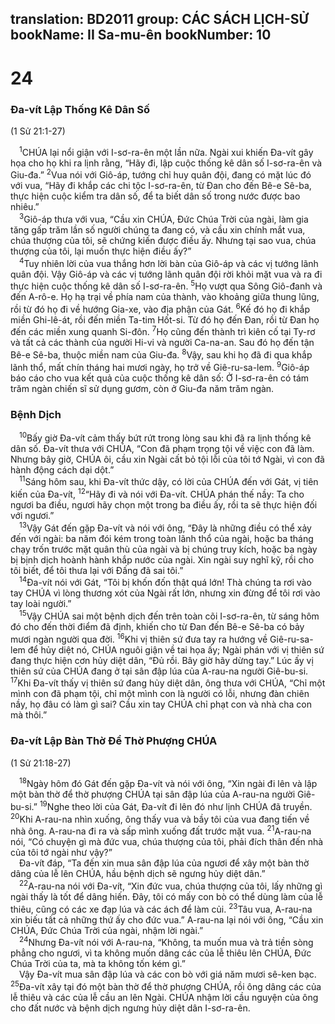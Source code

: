 translation: BD2011
group: CÁC SÁCH LỊCH-SỬ
bookName: II Sa-mu-ên 
bookNumber: 10
-------

<div class="title"><h1>24</h1><h3>Ða-vít Lập Thống Kê Dân Số</h3><p>(1 Sử 21:1-27)</p></div>
<span class="verse 2sa_24_1"> <sup>1</sup>CHÚA lại nổi giận với I-sơ-ra-ên một lần nữa. Ngài xui khiến Ða-vít gây họa cho họ khi ra lịnh rằng, “Hãy đi, lập cuộc thống kê dân số I-sơ-ra-ên và Giu-đa.” </span>
<span class="verse 2sa_24_2"><sup>2</sup>Vua nói với Giô-áp, tướng chỉ huy quân đội, đang có mặt lúc đó với vua, “Hãy đi khắp các chi tộc I-sơ-ra-ên, từ Ðan cho đến Bê-e Sê-ba, thực hiện cuộc kiểm tra dân số, để ta biết dân số trong nước được bao nhiêu.”<br/></span>
<span class="verse 2sa_24_3"> <sup>3</sup>Giô-áp thưa với vua, “Cầu xin CHÚA, Ðức Chúa Trời của ngài, làm gia tăng gấp trăm lần số người chúng ta đang có, và cầu xin chính mắt vua, chúa thượng của tôi, sẽ chứng kiến được điều ấy. Nhưng tại sao vua, chúa thượng của tôi, lại muốn thực hiện điều ấy?”<br/></span>
<span class="verse 2sa_24_4"> <sup>4</sup>Tuy nhiên lời của vua thắng hơn lời bàn của Giô-áp và các vị tướng lãnh quân đội. Vậy Giô-áp và các vị tướng lãnh quân đội rời khỏi mặt vua và ra đi thực hiện cuộc thống kê dân số I-sơ-ra-ên. </span>
<span class="verse 2sa_24_5"><sup>5</sup>Họ vượt qua Sông Giô-đanh và đến A-rô-e. Họ hạ trại về phía nam của thành, vào khoảng giữa thung lũng, rồi từ đó họ đi về hướng Gia-xe, vào địa phận của Gát. </span>
<span class="verse 2sa_24_6"><sup>6</sup>Kế đó họ đi khắp miền Ghi-lê-át, rồi đến miền Ta-tim Hốt-si. Từ đó họ đến Ðan, rồi từ Ðan họ đến các miền xung quanh Si-đôn. </span>
<span class="verse 2sa_24_7"><sup>7</sup>Họ cũng đến thành trì kiên cố tại Ty-rơ và tất cả các thành của người Hi-vi và người Ca-na-an. Sau đó họ đến tận Bê-e Sê-ba, thuộc miền nam của Giu-đa. </span>
<span class="verse 2sa_24_8"><sup>8</sup>Vậy, sau khi họ đã đi qua khắp lãnh thổ, mất chín tháng hai mươi ngày, họ trở về Giê-ru-sa-lem. </span>
<span class="verse 2sa_24_9"><sup>9</sup>Giô-áp báo cáo cho vua kết quả của cuộc thống kê dân số: Ở I-sơ-ra-ên có tám trăm ngàn chiến sĩ sử dụng gươm, còn ở Giu-đa năm trăm ngàn.<br/></span>
<div class="title"><h3>Bệnh Dịch</h3></div>
<span class="verse 2sa_24_10"> <sup>10</sup>Bấy giờ Ða-vít cảm thấy bứt rứt trong lòng sau khi đã ra lịnh thống kê dân số. Ða-vít thưa với CHÚA, “Con đã phạm trọng tội về việc con đã làm. Nhưng bây giờ, CHÚA ôi, cầu xin Ngài cất bỏ tội lỗi của tôi tớ Ngài, vì con đã hành động cách dại dột.”<br/></span>
<span class="verse 2sa_24_11"> <sup>11</sup>Sáng hôm sau, khi Ða-vít thức dậy, có lời của CHÚA đến với Gát, vị tiên kiến của Ða-vít, </span>
<span class="verse 2sa_24_12"><sup>12</sup>“Hãy đi và nói với Ða-vít. CHÚA phán thế nầy: Ta cho ngươi ba điều, ngươi hãy chọn một trong ba điều ấy, rồi ta sẽ thực hiện đối với ngươi.”<br/></span>
<span class="verse 2sa_24_13"> <sup>13</sup>Vậy Gát đến gặp Ða-vít và nói với ông, “Ðây là những điều có thể xảy đến với ngài: ba năm đói kém trong toàn lãnh thổ của ngài, hoặc ba tháng chạy trốn trước mặt quân thù của ngài và bị chúng truy kích, hoặc ba ngày bị bịnh dịch hoành hành khắp nước của ngài. Xin ngài suy nghĩ kỹ, rồi cho tôi biết, để tôi thưa lại với Ðấng đã sai tôi.”<br/></span>
<span class="verse 2sa_24_14"> <sup>14</sup>Ða-vít nói với Gát, “Tôi bị khốn đốn thật quá lớn! Thà chúng ta rơi vào tay CHÚA vì lòng thương xót của Ngài rất lớn, nhưng xin đừng để tôi rơi vào tay loài người.”<br/></span>
<span class="verse 2sa_24_15"> <sup>15</sup>Vậy CHÚA sai một bệnh dịch đến trên toàn cõi I-sơ-ra-ên, từ sáng hôm đó cho đến thời điểm đã định, khiến cho từ Ðan đến Bê-e Sê-ba có bảy mươi ngàn người qua đời. </span>
<span class="verse 2sa_24_16"><sup>16</sup>Khi vị thiên sứ đưa tay ra hướng về Giê-ru-sa-lem để hủy diệt nó, CHÚA nguôi giận về tai họa ấy; Ngài phán với vị thiên sứ đang thực hiện cơn hủy diệt dân, “Ðủ rồi. Bây giờ hãy dừng tay.” Lúc ấy vị thiên sứ của CHÚA đang ở tại sân đập lúa của A-rau-na người Giê-bu-si. </span>
<span class="verse 2sa_24_17"><sup>17</sup>Khi Ða-vít thấy vị thiên sứ đang hủy diệt dân, ông thưa với CHÚA, “Chỉ một mình con đã phạm tội, chỉ một mình con là người có lỗi, nhưng đàn chiên nầy, họ đâu có làm gì sai? Cầu xin tay CHÚA chỉ phạt con và nhà cha con mà thôi.”<br/></span>
<div class="title"><h3>Ða-vít Lập Bàn Thờ Ðể Thờ Phượng CHÚA</h3><p>(1 Sử 21:18-27)</p></div>
<span class="verse 2sa_24_18"> <sup>18</sup>Ngày hôm đó Gát đến gặp Ða-vít và nói với ông, “Xin ngài đi lên và lập một bàn thờ để thờ phượng CHÚA tại sân đập lúa của A-rau-na người Giê-bu-si.” </span>
<span class="verse 2sa_24_19"><sup>19</sup>Nghe theo lời của Gát, Ða-vít đi lên đó như lịnh CHÚA đã truyền. </span>
<span class="verse 2sa_24_20"><sup>20</sup>Khi A-rau-na nhìn xuống, ông thấy vua và bầy tôi của vua đang tiến về nhà ông. A-rau-na đi ra và sấp mình xuống đất trước mặt vua. </span>
<span class="verse 2sa_24_21"><sup>21</sup>A-rau-na nói, “Có chuyện gì mà đức vua, chúa thượng của tôi, phải đích thân đến nhà của tôi tớ ngài như vậy?”<br/> Ða-vít đáp, “Ta đến xin mua sân đập lúa của ngươi để xây một bàn thờ dâng của lễ lên CHÚA, hầu bệnh dịch sẽ ngưng hủy diệt dân.”<br/></span>
<span class="verse 2sa_24_22"> <sup>22</sup>A-rau-na nói với Ða-vít, “Xin đức vua, chúa thượng của tôi, lấy những gì ngài thấy là tốt để dâng hiến. Ðây, tôi có mấy con bò có thể dùng làm của lễ thiêu, cũng có các xe đạp lúa và các ách để làm củi. </span>
<span class="verse 2sa_24_23"><sup>23</sup>Tâu vua, A-rau-na xin biếu tất cả những thứ ấy cho đức vua.” A-rau-na lại nói với ông, “Cầu xin CHÚA, Ðức Chúa Trời của ngài, nhậm lời ngài.”<br/></span>
<span class="verse 2sa_24_24"> <sup>24</sup>Nhưng Ða-vít nói với A-rau-na, “Không, ta muốn mua và trả tiền sòng phẳng cho ngươi, vì ta không muốn dâng các của lễ thiêu lên CHÚA, Ðức Chúa Trời của ta, mà ta không tốn kém gì.”<br/> Vậy Ða-vít mua sân đập lúa và các con bò với giá năm mươi sê-ken bạc. </span>
<span class="verse 2sa_24_25"><sup>25</sup>Ða-vít xây tại đó một bàn thờ để thờ phượng CHÚA, rồi ông dâng các của lễ thiêu và các của lễ cầu an lên Ngài. CHÚA nhậm lời cầu nguyện của ông cho đất nước và bệnh dịch ngưng hủy diệt dân I-sơ-ra-ên.<br/></span>
